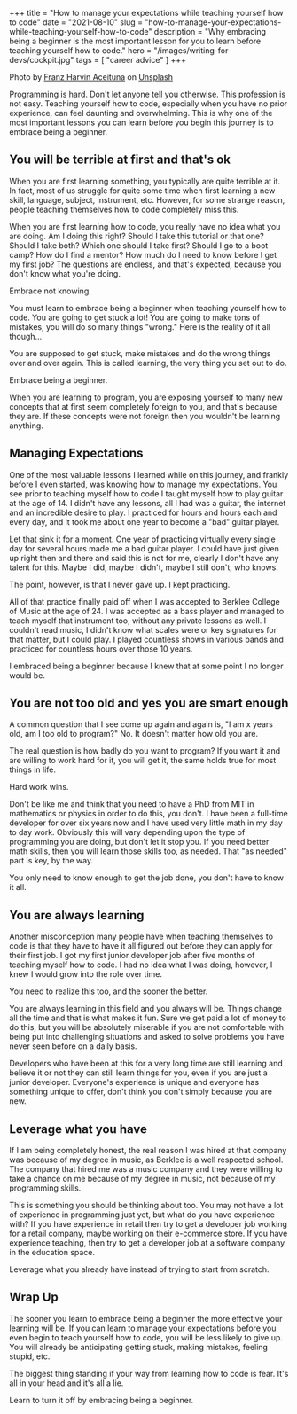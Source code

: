 +++
title = "How to manage your expectations while teaching yourself how to code"
date = "2021-08-10"
slug = "how-to-manage-your-expectations-while-teaching-yourself-how-to-code"
description = "Why embracing being a beginner is the most important lesson for you to learn before teaching yourself how to code."
hero = "/images/writing-for-devs/cockpit.jpg"
tags = [
    "career advice"
]
+++

Photo by <a href="https://unsplash.com/@franzharvin?utm_source=unsplash&utm_medium=referral&utm_content=creditCopyText">Franz Harvin Aceituna</a> on <a href="https://unsplash.com/s/photos/cockpit?utm_source=unsplash&utm_medium=referral&utm_content=creditCopyText">Unsplash</a>

Programming is hard. Don't let anyone tell you otherwise. This profession is not easy. Teaching yourself how to code, especially when you have no prior experience, can feel daunting and overwhelming. This is why one of the most important lessons you can learn before you begin this journey is to embrace being a beginner.

## You will be terrible at first and that's ok

When you are first learning something, you typically are quite terrible at it. In fact, most of us struggle for quite some time when first learning a new skill, language, subject, instrument, etc. However, for some strange reason, people teaching themselves how to code completely miss this.

When you are first learning how to code, you really have no idea what you are doing. Am I doing this right? Should I take this tutorial or that one? Should I take both? Which one should I take first? Should I go to a boot camp? How do I find a mentor? How much do I need to know before I get my first job? The questions are endless, and that's expected, because you don't know what you're doing.

Embrace not knowing.

You must learn to embrace being a beginner when teaching yourself how to code. You are going to get stuck a lot! You are going to make tons of mistakes, you will do so many things "wrong." Here is the reality of it all though...

You are supposed to get stuck, make mistakes and do the wrong things over and over again. This is called learning, the very thing you set out to do.

Embrace being a beginner.

When you are learning to program, you are exposing yourself to many new concepts that at first seem completely foreign to you, and that's because they are. If these concepts were not foreign then you wouldn't be learning anything.

## Managing Expectations

One of the most valuable lessons I learned while on this journey, and frankly before I even started, was knowing how to manage my expectations. You see prior to teaching myself how to code I taught myself how to play guitar at the age of 14. I didn't have any lessons, all I had was a guitar, the internet and an incredible desire to play. I practiced for hours and hours each and every day, and it took me about one year to become a "bad" guitar player.

Let that sink it for a moment. One year of practicing virtually every single day for several hours made me a bad guitar player. I could have just given up right then and there and said this is not for me, clearly I don't have any talent for this. Maybe I did, maybe I didn't, maybe I still don't, who knows.

The point, however, is that I never gave up. I kept practicing.

All of that practice finally paid off when I was accepted to Berklee College of Music at the age of 24. I was accepted as a bass player and managed to teach myself that instrument too, without any private lessons as well. I couldn't read music, I didn't know what scales were or key signatures for that matter, but I could play. I played countless shows in various bands and practiced for countless hours over those 10 years.

I embraced being a beginner because I knew that at some point I no longer would be.

## You are not too old and yes you are smart enough

A common question that I see come up again and again is, "I am x years old, am I too old to program?" No. It doesn't matter how old you are.

The real question is how badly do you want to program? If you want it and are willing to work hard for it, you will get it, the same holds true for most things in life.

Hard work wins.

Don't be like me and think that you need to have a PhD from MIT in mathematics or physics in order to do this, you don't. I have been a full-time developer for over six years now and I have used very little math in my day to day work. Obviously this will vary depending upon the type of programming you are doing, but don't let it stop you. If you need better math skills, then you will learn those skills too, as needed. That "as needed" part is key, by the way.

You only need to know enough to get the job done, you don't have to know it all.

## You are always learning

Another misconception many people have when teaching themselves to code is that they have to have it all figured out before they can apply for their first job. I got my first junior developer job after five months of teaching myself how to code. I had no idea what I was doing, however, I knew I would grow into the role over time.

You need to realize this too, and the sooner the better.

You are always learning in this field and you always will be. Things change all the time and that is what makes it fun. Sure we get paid a lot of money to do this, but you will be absolutely miserable if you are not comfortable with being put into challenging situations and asked to solve problems you have never seen before on a daily basis.

Developers who have been at this for a very long time are still learning and believe it or not they can still learn things for you, even if you are just a junior developer. Everyone's experience is unique and everyone has something unique to offer, don't think you don't simply because you are new.

## Leverage what you have

If I am being completely honest, the real reason I was hired at that company was because of my degree in music, as Berklee is a well respected school. The company that hired me was a music company and they were willing to take a chance on me because of my degree in music, not because of my programming skills.

This is something you should be thinking about too. You may not have a lot of experience in programming just yet, but what do you have experience with? If you have experience in retail then try to get a developer job working for a retail company, maybe working on their e-commerce store. If you have experience teaching, then try to get a developer job at a software company in the education space.

Leverage what you already have instead of trying to start from scratch.

## Wrap Up

The sooner you learn to embrace being a beginner the more effective your learning will be. If you can learn to manage your expectations before you even begin to teach yourself how to code, you will be less likely to give up. You will already be anticipating getting stuck, making mistakes, feeling stupid, etc.

The biggest thing standing if your way from learning how to code is fear. It's all in your head and it's all a lie.

Learn to turn it off by embracing being a beginner.
